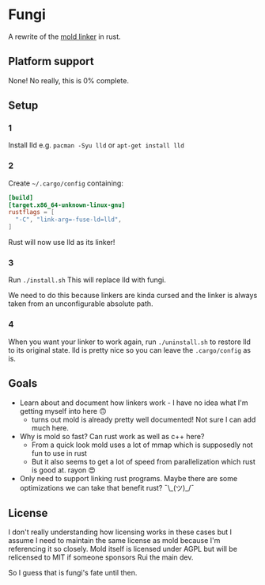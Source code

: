 # Fungi

A rewrite of the [mold linker](https://github.com/rui314/mold) in rust.

## Platform support

None!
No really, this is 0% complete.

## Setup

### 1
Install lld e.g. `pacman -Syu lld` or `apt-get install lld`

### 2
Create `~/.cargo/config` containing:
```toml
[build]
[target.x86_64-unknown-linux-gnu]
rustflags = [
  "-C", "link-arg=-fuse-ld=lld",
]
```
Rust will now use lld as its linker!

### 3
Run `./install.sh`
This will replace lld with fungi.

We need to do this because linkers are kinda cursed and the linker is always taken from an unconfigurable absolute path.

### 4
When you want your linker to work again, run `./uninstall.sh` to restore lld to its original state.
lld is pretty nice so you can leave the `.cargo/config` as is.

## Goals

*   Learn about and document how linkers work - I have no idea what I'm getting myself into here 🙃
    +   turns out mold is already pretty well documented! Not sure I can add much here.
*   Why is mold so fast? Can rust work as well as c++ here?
    +   From a quick look mold uses a lot of mmap which is supposedly not fun to use in rust
    +   But it also seems to get a lot of speed from parallelization which rust is good at. rayon 😍
*   Only need to support linking rust programs. Maybe there are some optimizations we can take that benefit rust? ¯\\\_(ツ)\_/¯

## License

I don't really understanding how licensing works in these cases but I assume I need to maintain the same license as mold because I'm referencing it so closely.
Mold itself is licensed under AGPL but will be relicensed to MIT if someone sponsors Rui the main dev.

So I guess that is fungi's fate until then.
